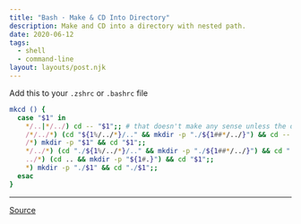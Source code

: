 ```yaml
---
title: "Bash · Make & CD Into Directory"
description: Make and CD into a directory with nested path.
date: 2020-06-12
tags:
  - shell
  - command-line
layout: layouts/post.njk
---
```


Add this to your `.zshrc` or `.bashrc` file

```bash
mkcd () {
  case "$1" in
    */..|*/../) cd -- "$1";; # that doesn't make any sense unless the directory already exists
    /*/../*) (cd "${1%/../*}/.." && mkdir -p "./${1##*/../}") && cd -- "$1";;
    /*) mkdir -p "$1" && cd "$1";;
    */../*) (cd "./${1%/../*}/.." && mkdir -p "./${1##*/../}") && cd "./$1";;
    ../*) (cd .. && mkdir -p "${1#.}") && cd "$1";;
    *) mkdir -p "./$1" && cd "./$1";;
  esac
}
```

---

[Source](https://unix.stackexchange.com/a/9124)
